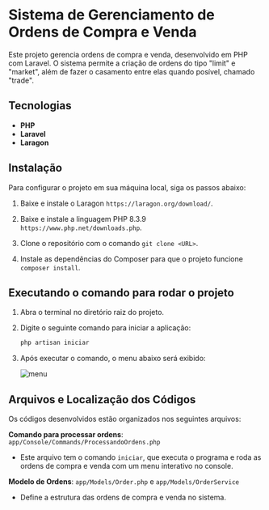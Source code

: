 # Sistema de Gerenciamento de Ordens de Compra e Venda

Este projeto gerencia ordens de compra e venda, desenvolvido em PHP com Laravel. O sistema permite a criação de ordens do tipo "limit" e "market", além de fazer o casamento entre elas quando posível, chamado "trade". 

## Tecnologias

- **PHP**
- **Laravel**
- **Laragon**

## Instalação

Para configurar o projeto em sua máquina local, siga os passos abaixo:

1. Baixe e instale o Laragon `https://laragon.org/download/`.

2. Baixe e instale a linguagem PHP 8.3.9 `https://www.php.net/downloads.php`.

3. Clone o repositório com o comando `git clone <URL>`. 

4. Instale as dependências do Composer para que o projeto funcione `composer install`.

## Executando o comando para rodar o projeto

1. Abra o terminal no diretório raiz do projeto.

2. Digite o seguinte comando para iniciar a aplicação:

   ```bash
   php artisan iniciar
   
3. Após executar o comando, o menu abaixo será exibido:

   ![menu](https://github.com/user-attachments/assets/71ddd0fb-a01c-44d5-996f-f78bcb4522d1)

## Arquivos e Localização dos Códigos 

Os códigos desenvolvidos estão organizados nos seguintes arquivos: 

**Comando para processar ordens**: `app/Console/Commands/ProcessandoOrdens.php`
- Este arquivo tem o comando `iniciar`, que executa o programa e roda as ordens de compra e venda com um menu interativo no console.
  
**Modelo de Ordens**: `app/Models/Order.php` e `app/Models/OrderService`
- Define a estrutura das ordens de compra e venda no sistema.
